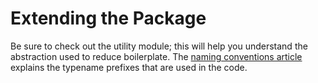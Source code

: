# Extending the Package

Be sure to check out the utility module; this will help you understand the abstraction used to reduce boilerplate.
The [naming conventions article](/guides/naming-conventions.html) explains the typename prefixes that are used in the code.